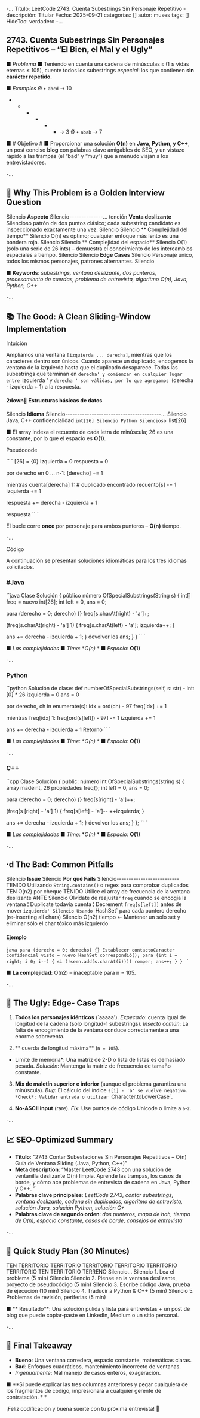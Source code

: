 -...
Título: LeetCode 2743. Cuenta Subestrings Sin Personaje Repetitivo -
descripción: Titular
Fecha: 2025-09-21
categorías: []
autor: muses
tags: []
HideToc: verdadero
-...
## 2743. Cuenta Subestrings Sin Personajes Repetitivos – “El Bien, el Mal y el Ugly”

■ *Problema*
■ Teniendo en cuenta una cadena de minúsculas `s` (1 ≤  vidas eternas ≤ 105), cuente todos los subestrings *especial*: los que contienen **sin carácter repetido**.

■ *Examples*
Ø • `abcd` → 10
* * * * * * → 3
Ø • `abab` → 7

■ # Objetivo #
■ Proporcionar una solución **O(n)** en **Java, Python, y C++**, un post conciso **blog** con palabras clave amigables de SEO, y un vistazo rápido a las trampas (el “bad” y “muy”) que a menudo viajan a los entrevistadores.

-...

## 🚀 Why This Problem is a Golden Interview Question

Silencio **Aspecto**
Silencio--------------...
tención **Venta deslizante** Silencioso patrón de dos puntos clásico; cada subestring candidato es inspeccionado exactamente una vez. Silencio
Silencio ** Complejidad del tiempo** Silencio O(n) es óptimo; cualquier enfoque más lento es una bandera roja. Silencio
Silencio ** Complejidad del espacio** Silencio O(1) (sólo una serie de 26 ints) – demuestra el conocimiento de los intercambios espaciales a tiempo. Silencio
Silencio **Edge Cases** Silencio Personaje único, todos los mismos personajes, patrones alternantes. Silencio

■ **Keywords**: *subestrings, ventana deslizante, dos punteros, procesamiento de cuerdas, problema de entrevista, algoritmo O(n), Java, Python, C++*

-...

## 📚 The Good: A Clean Sliding‐Window Implementation

Intuición

Ampliamos una ventana `[izquierda ... derecha]`, mientras que los caracteres dentro son únicos.
Cuando aparece un duplicado, encogemos la ventana de la izquierda hasta que el duplicado desaparece.
Todas las subestrings que terminan en `derecha' y comienzan en cualquier lugar entre `izquierda ' y `derecha ' son válidas, por lo que agregamos `(derecha - izquierda + 1) a la respuesta.

#### 2down⃣ Estructuras básicas de datos

Silencio **Idioma**
Silencio----------------------------------------...
Silencio Java, C++ confidencialidad `int[26]
Silencio Python Silencioso `list[26]

■ El array indexa el recuento de cada letra de minúscula; 26 es una constante, por lo que el espacio es **O(1)**.

Pseudocode

`` `
[26] = {0}
izquierda = 0
respuesta = 0

por derecho en 0 ... n-1:
[derecho] += 1

mientras cuenta[derecha] 1: # duplicado encontrado
recuento[s] -= 1
izquierda += 1

respuesta += derecha - izquierda + 1

respuesta
`` `

El bucle corre **once** por personaje para ambos punteros – **O(n)** tiempo.

-...

Código

A continuación se presentan soluciones idiomáticas para los tres idiomas solicitados.

### #Java #

``java
Clase Solución {
público número OfSpecialSubstrings(String s) {
int[] freq = nuevo int[26];
int left = 0, ans = 0;

para (derecho = 0; derecho) {}
freq[s.charAt(right) - 'a']+;

(freq[s.charAt(right) - 'a'] 1) {
freq[s.charAt(left) - 'a'];
izquierda++;
}

ans += derecha - izquierda + 1;
}
devolver los ans;
}
}
`` `

■ *Las complejidades*
■ *Time*: **O(n)* *
■ *Espacio*: **O(1)**

-...

### Python

``python
Solución de clase:
def numberOfSpecialSubstrings(self, s: str) - int:
[0] * 26
izquierda = 0
ans = 0

por derecho, ch in enumerate(s):
idx = ord(ch) - 97
freq[idx] += 1

mientras freq[idx] 1:
freq[ord(s[left]) - 97] -= 1
izquierda += 1

ans += derecha - izquierda + 1
Retorno
`` `

■ *Las complejidades*
■ *Time*: **O(n)* *
■ *Espacio*: **O(1)**

-...

### **C++**

``cpp
Clase Solución {
public:
número int OfSpecialSubstrings(string s) {
array madeint, 26 propiedades freq{};
int left = 0, ans = 0;

para (derecho = 0; derecho) {}
freq[s[right] - 'a']++;

(freq[s [right] - 'a'] 1) {
freq[s[left] - 'a']--
++izquierda;
}

ans += derecha - izquierda + 1;
}
devolver los ans;
}
};
`` `

■ *Las complejidades*
■ *Time*: **O(n)* *
■ *Espacio*: **O(1)**

-...

## ⋅d The Bad: Common Pitfalls

Silencio **Issue** Silencio **Por qué Fails**
Silencio--------------------------
TENIDO Utilizando `String.contains()` o regex para comprobar duplicados TEN O(n2) por cheque TENIDO Utilice el array de frecuencia de la ventana deslizante ANTE
Silencio Olvídate de reajustar `freq` cuando se encogía la ventana ¦ Duplicate todavía cuenta ¦ Decrement `freq[s[left]]` antes de mover `izquierda'
Silencio Usando `HashSet` para cada puntero derecho (re-inserting all chars) Silencio O(n2) tiempo ← Mantener un solo set y eliminar sólo el char tóxico más izquierdo

#### Ejemplo

``java
para (derecho = 0; derecho) {}
Establecer contactoCaracter confidencial visto = nuevo HashSet correspondió();
para (int i = right; i 0; i--) {
si (!seen.add(s.charAt(i)))) romper;
ans++;
}
}
`` `

■ **La complejidad**: O(n2) – inaceptable para n = 105.

-...

## 🤡 The Ugly: Edge‐ Case Traps

1. **Todos los personajes idénticos** (`aaaaa').
*Expecado*: cuenta igual de longitud de la cadena (sólo longitud-1 subestrings).
*Insecto común*: La falta de encogimiento de la ventana conduce correctamente a una enorme sobreventa.

2. ** cuerda de longitud máxima** (`n = 105`).
* Limite de memoria*: Una matriz de 2-D o lista de listas es demasiado pesada.
*Solución*: Mantenga la matriz de frecuencia de tamaño constante.

3. **Mix de maletín superior e inferior** (aunque el problema garantiza una minúscula).
*Bug*: El cálculo del índice `s[i] - 'a' se vuelve negativo.
*Check*: Validar entrada o utilizar `Character.toLowerCase`.

4. **No-ASCII input** (rare).
*Fix*: Use puntos de código Unicode o limite a `a`‐`z`.

-...

## 📈 SEO‐Optimized Summary

- **Título**: “2743 Contar Subestaciones Sin Personajes Repetitivos – O(n) Guía de Ventana Sliding (Java, Python, C++)”
- **Meta description**: “Master LeetCode 2743 con una solución de ventanilla deslizante O(n) limpia. Aprende las trampas, los casos de borde, y cómo ace problemas de entrevista de cadena en Java, Python y C++. ”
- **Palabras clave principales**: *LeetCode 2743, contar subestrings, ventana deslizante, cadena sin duplicados, algoritmo de entrevista, solución Java, solución Python, solución C+*
- **Palabras clave de segundo orden**: *dos punteros, mapa de hah, tiempo de O(n), espacio constante, casos de borde, consejos de entrevista*

-...

## 📅 Quick Study Plan (30 Minutes)

TEN TERRITORIO TERRITORIO TERRITORIO TERRITORIO TERRITORIO TERRITORIO TEN TERRITORIO TERRENO
Silencio...
Silencio 1. Lea el problema (5 min) Silencio
Silencio 2. Piense en la ventana deslizante, proyecto de pseudocódigo (5 min)
Silencio 3. Escribe código Java, prueba de ejecución (10 min)
Silencio 4. Traducir a Python & C++ (5 min)
Silencio 5. Problemas de revisión, periferias (5 min)

■ ** Resultado**: Una solución pulida y lista para entrevistas + un post de blog que puede copiar-paste en LinkedIn, Medium o un sitio personal.

-...

## 🎯 Final Takeaway

- **Bueno**: Una ventana corredera, espacio constante, matemáticas claras.
- **Bad**: Enfoques cuadráticos, mantenimiento incorrecto de ventanas.
- *Ingenuamente*: Mal manejo de casos enteros, exageración.

■ **Si puede explicar las tres columnas anteriores y pegar cualquiera de los fragmentos de código, impresionará a cualquier gerente de contratación. * *

¡Feliz codificación y buena suerte con tu próxima entrevista! 🚀